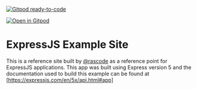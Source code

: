 [![Gitpod ready-to-code](https://img.shields.io/badge/Gitpod-ready--to--code-blue?logo=gitpod)](https://gitpod.io/#https://github.com/rascode/express)

[![Open in Gitpod](https://gitpod.io/button/open-in-gitpod.svg)](https://gitpod.io#https://github.com/rascode/express/)

# ExpressJS Example Site

This is a reference site built by [@rascode](https://github.com/rascode) as a reference point for ExpressJS applications.  This app was built using Express version 5 and the documentation used to build this example can be found at [https://expressjs.com/en/5x/api.html#app]